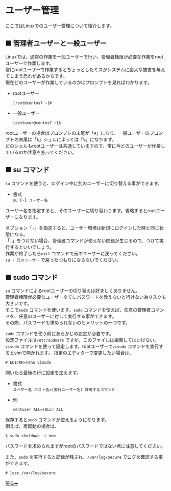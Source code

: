 # ユーザー管理

ここではLinuxでのユーザー管理について紹介します。

## ■ 管理者ユーザーと一般ユーザー

Linuxでは、通常の作業を一般ユーザーで行い、管理者権限が必要な作業をrootユーザーで作業します。  
常にrootユーザーで作業するとちょっとしたミスがシステムに膨大な被害を与えてしまう恐れがあるからです。  
現在どのユーザーが作業しているのかはプロンプトを見ればわかります。

- rootユーザー

    ``` shell
    [root@centos7 ~]#
    ```

- 一般ユーザー

    ``` shell
    [centuser@centos7 ~]$
    ```

rootユーザーの場合はプロンプトの末尾が「`#`」になり、一般ユーザーのプロンプトの末尾は「`$`」シェルによっては「`%`」になります。  
どのシェルもrootユーザーは共通していますので、常に今どのユーザーが作業しているのか注意を払ってください。

## ■ su コマンド

`su` コマンドを使うと、ログイン中に別のユーザーに切り替える事ができます。

- 書式  
    `su [-] ユーザー名`

ユーザー名を指定すると、そのユーザーに切り替わります。省略するとrootユーザーになります。

オプション「`-`」を指定すると、ユーザー環境は新規にログインした時と同じ状態になる。  
「`-`」をつけない場合、管理者コマンドが使えない問題が生じるので、つけて実行するといいでしょう。  
作業が終了したら`exit` コマンドで元のユーザーに戻ってください。  
`su - 元のユーザー` で戻ったつもりにならないでください。

## ■ sudo コマンド

`su` コマンドによるrootユーザーの切り替えは好ましくありません。  
管理者権限が必要なユーザー全てにパスワードを教えないと行けない為リスクも大きいです。  
そこで`sudo` コマンドを使います。`sudo` コマンドを使えば、任意の管理者コマンドを、任意のユーザーに対して実行する事ができます。  
その際、パスワードも求められないのもメリットの一つです。

`sudo` コマンドを使う前にあらかじめ設定が必要です。  
設定ファイルは`/etc/sudoers` ですが、このファイルは編集してはいけない。  
`visudo` コマンドを使って設定します。rootユーザーで`visudo` コマンドを実行するとvimで開かれます。 
指定のエディターで変更したい場合は、

``` shell
# EDITOR=nano visudo
```

開いたら最後の行に設定を加えます。

- 書式  
    `ユーザー名 ホスト名=(実行ユーザー名) 許可するコマンド`

- 例

    ``` shell
    centuser ALL=(ALL) ALL
    ```

保存すると`sudo` コマンドが使えるようになります。  
例えば、再起動の場合は、

``` shell
$ sudo shutdown -r now
```

パスワードを求められますがrootのパスワードではない点に注意してください。  

また、`sudo` を実行すると記録が残され、`/var/log/secure` でログを確認する事ができます。

``` shell
# less /var/log/secure
```

<a href="../../README.md">戻る➡︎</a>
